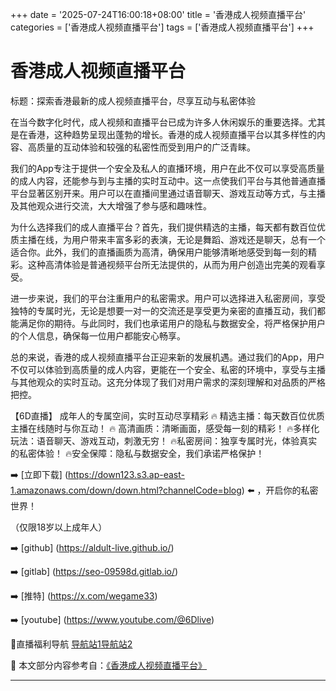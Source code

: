 +++
date = '2025-07-24T16:00:18+08:00'
title = '香港成人视频直播平台'
categories = ['香港成人视频直播平台']
tags = ['香港成人视频直播平台']
+++

# 香港成人视频直播平台

标题：探索香港最新的成人视频直播平台，尽享互动与私密体验

在当今数字化时代，成人视频和直播平台已成为许多人休闲娱乐的重要选择。尤其是在香港，这种趋势呈现出蓬勃的增长。香港的成人视频直播平台以其多样性的内容、高质量的互动体验和较强的私密性而受到用户的广泛青睐。

我们的App专注于提供一个安全及私人的直播环境，用户在此不仅可以享受高质量的成人内容，还能参与到与主播的实时互动中。这一点使我们平台与其他普通直播平台显著区别开来。用户可以在直播间里通过语音聊天、游戏互动等方式，与主播及其他观众进行交流，大大增强了参与感和趣味性。

为什么选择我们的成人直播平台？首先，我们提供精选的主播，每天都有数百位优质主播在线，为用户带来丰富多彩的表演，无论是舞蹈、游戏还是聊天，总有一个适合你。此外，我们的直播画质为高清，确保用户能够清晰地感受到每一刻的精彩。这种高清体验是普通视频平台所无法提供的，从而为用户创造出完美的观看享受。

进一步来说，我们的平台注重用户的私密需求。用户可以选择进入私密房间，享受独特的专属时光，无论是想要一对一的交流还是享受更为亲密的直播互动，我们都能满足你的期待。与此同时，我们也承诺用户的隐私与数据安全，将严格保护用户的个人信息，确保每一位用户都能安心畅享。

总的来说，香港的成人视频直播平台正迎来新的发展机遇。通过我们的App，用户不仅可以体验到高质量的成人内容，更能在一个安全、私密的环境中，享受与主播与其他观众的实时互动。这充分体现了我们对用户需求的深刻理解和对品质的严格把控。

【6D直播】
成年人的专属空间，实时互动尽享精彩
🔥 精选主播：每天数百位优质主播在线随时与你互动！
🔥 高清画质：清晰画面，感受每一刻的精彩！
🔥多样化玩法：语音聊天、游戏互动，刺激无穷！
🔥私密房间：独享专属时光，体验真实的私密体验！
🔥安全保障：隐私与数据安全，我们承诺严格保护！

➡️ [立即下载] (https://down123.s3.ap-east-1.amazonaws.com/down/down.html?channelCode=blog) ⬅️ ，开启你的私密世界！

（仅限18岁以上成年人）

➡️ [github] (https://aldult-live.github.io/)

➡️ [gitlab] (https://seo-09598d.gitlab.io/)

➡️ [推特] (https://x.com/wegame33)

➡️ [youtube] (https://www.youtube.com/@6Dlive)

🔞直播福利导航 [导航站1](https://webstack-86085a.gitlab.io/)[导航站2](https://onlygit123-2.github.io/)


📘 本文部分内容参考自：[《香港成人视频直播平台》](https://github.com/my25721/my)

---
